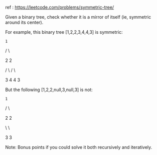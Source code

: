ref : https://leetcode.com/problems/symmetric-tree/


Given a binary tree, check whether it is a mirror of itself (ie, symmetric around its center).

For example, this binary tree [1,2,2,3,4,4,3] is symmetric:

    1
    
   / \
   
  2   2
  
 / \ / \
 
3  4 4  3
 

But the following [1,2,2,null,3,null,3] is not:

    1
    
   / \
   
  2   2
  
   \   \
   
   3    3
 

Note:
Bonus points if you could solve it both recursively and iteratively.
